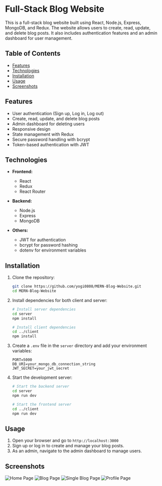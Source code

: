 # Full-Stack Blog Website

This is a full-stack blog website built using React, Node.js, Express, MongoDB, and Redux. The website allows users to create, read, update, and delete blog posts. It also includes authentication features and an admin dashboard for user management.

## Table of Contents

- [Features](#features)
- [Technologies](#technologies)
- [Installation](#installation)
- [Usage](#usage)
- [Screenshots](#screenshots)

## Features

- User authentication (Sign up, Log in, Log out)
- Create, read, update, and delete blog posts
- Admin dashboard for deleting users
- Responsive design
- State management with Redux
- Secure password handling with bcrypt
- Token-based authentication with JWT

## Technologies

- **Frontend:**

  - React
  - Redux
  - React Router

- **Backend:**

  - Node.js
  - Express
  - MongoDB

- **Others:**
  - JWT for authentication
  - bcrypt for password hashing
  - dotenv for environment variables

## Installation

1. Clone the repository:

   ```bash
   git clone https://github.com/yogi0808/MERN-Blog-Website.git
   cd MERN-Blog-Website
   ```

2. Install dependencies for both client and server:

   ```bash
   # Install server dependencies
   cd server
   npm install

   # Install client dependencies
   cd ../client
   npm install
   ```

3. Create a `.env` file in the `server` directory and add your environment variables:

   ```env
   PORT=5000
   DB_URI=your_mongo_db_connection_string
   JWT_SECRET=your_jwt_secret
   ```

4. Start the development server:

   ```bash
   # Start the backend server
   cd server
   npm run dev

   # Start the frontend server
   cd ../client
   npm run dev
   ```

## Usage

1. Open your browser and go to `http://localhost:3000`
2. Sign up or log in to create and manage your blog posts.
3. As an admin, navigate to the admin dashboard to manage users.

## Screenshots

![Home Page](https://github.com/yogi0808/MERN-Blog-Website/assets/148646093/90e52e2c-2e26-4bca-9f93-fc16f42bc8f0)
![Blog Page](https://github.com/yogi0808/MERN-Blog-Website/assets/148646093/483e55a6-0ae2-4739-9117-058871af4e71)
![Single Blog Page](https://github.com/yogi0808/MERN-Blog-Website/assets/148646093/d12b11eb-5a72-45a8-81b7-58164de58f45)
![Profile Page](https://github.com/yogi0808/MERN-Blog-Website/assets/148646093/b9516ef3-a6f9-4e83-ab8b-4392505b225d)
